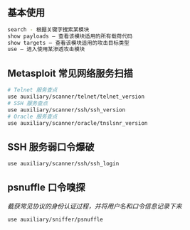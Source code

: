 ## 基本使用

```bash
search - 根据关键字搜索某模块
show payloads – 查看该模块适用的所有载荷代码 
show targets – 查看该模块适用的攻击目标类型
use – 进入使用某渗透攻击模块 
```

## Metasploit 常见网络服务扫描

```bash
# Telnet 服务查点
use auxiliary/scanner/telnet/telnet_version
# SSH 服务查点
use auxiliary/scanner/ssh/ssh_version
# Oracle 服务查点
use auxiliary/scanner/oracle/tnslsnr_version
```

## SSH 服务弱口令爆破

```bash
use auxiliary/scanner/ssh/ssh_login
```

## psnuffle 口令嗅探

*截获常见协议的身份认证过程，并将用户名和口令信息记录下来*

```bash
use auxiliary/sniffer/psnuffle
```

